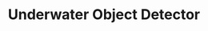 ---
title: Underwater Object Detector
emoji: 🐠
colorFrom: blue
colorTo: green
sdk: docker
app_file: app.py
---